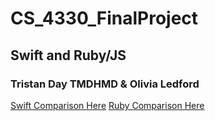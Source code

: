 # CS_4330_FinalProject
## Swift and Ruby/JS
### Tristan Day TMDHMD & Olivia Ledford 

[Swift Comparison Here](Swift.md)
[Ruby Comparison Here](Ruby.md)
